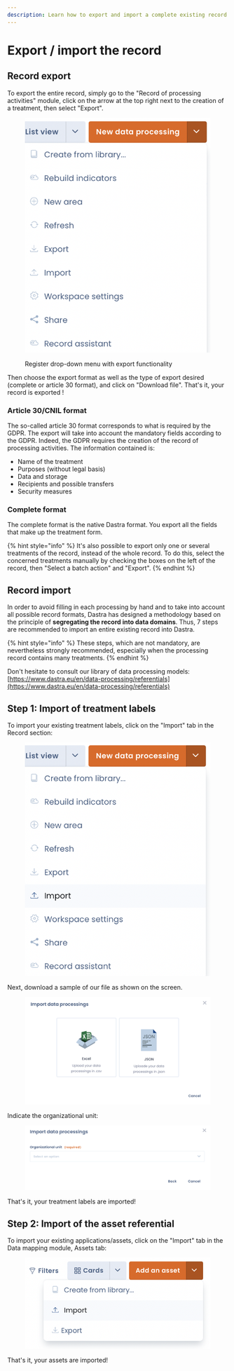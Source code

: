 ```yaml
---
description: Learn how to export and import a complete existing record into Dastra.
---
```


# Export / import the record

## Record export

To export the entire record, simply go to the "Record of processing activities" module, click on the arrow at the top right next to the creation of a treatment, then select "Export".

<figure><img src="../../.gitbook/assets/Capture d’écran 2023-01-30 à 11.12.33 (1).png" alt=""><figcaption><p>Register drop-down menu with export functionality</p></figcaption></figure>

Then choose the export format as well as the type of export desired (complete or article 30 format), and click on "Download file". That's it, your record is exported !

### Article 30/CNIL format

The so-called article 30 format corresponds to what is required by the GDPR. The export will take into account the mandatory fields according to the GDPR. Indeed, the GDPR requires the creation of the record of processing activities. The information contained is:

* Name of the treatment&#x20;
* Purposes (without legal basis)&#x20;
* Data and storage&#x20;
* Recipients and possible transfers&#x20;
* Security measures

### Complete format

The complete format is the native Dastra format. You export all the fields that make up the treatment form.

{% hint style="info" %}
It's also possible to export only one or several treatments of the record, instead of the whole record. To do this, select the concerned treatments manually by checking the boxes on the left of the record, then "Select a batch action" and "Export".
{% endhint %}

## Record import

In order to avoid filling in each processing by hand and to take into account all possible record formats, Dastra has designed a methodology based on the principle of **segregating the record into data domains**. Thus, 7 steps are recommended to import an entire existing record into Dastra.

{% hint style="info" %}
These steps, which are not mandatory, are nevertheless strongly recommended, especially when the processing record contains many treatments.
{% endhint %}

Don't hesitate to consult our library of data processing models: [https://www.dastra.eu/en/data-processing/referentials](https://www.dastra.eu/en/data-processing/referentials)

## Step 1: Import of treatment labels

To import your existing treatment labels, click on the "Import" tab in the Record section:

<figure><img src="../../.gitbook/assets/Capture d’écran 2023-01-30 à 11.27.32.png" alt=""><figcaption></figcaption></figure>

Next, download a sample of our file as shown on the screen.

<figure><img src="../../.gitbook/assets/Capture d’écran 2023-01-30 à 11.31.36.png" alt=""><figcaption></figcaption></figure>

Indicate the organizational unit:

<figure><img src="../../.gitbook/assets/Capture d’écran 2023-01-30 à 11.32.35.png" alt=""><figcaption></figcaption></figure>

That's it, your treatment labels are imported!

## Step 2: Import of the asset referential

To import your existing applications/assets, click on the "Import" tab in the Data mapping module, Assets tab:

<figure><img src="../../.gitbook/assets/Capture d’écran 2023-01-30 à 11.40.35.png" alt=""><figcaption></figcaption></figure>

That's it, your assets are imported!
